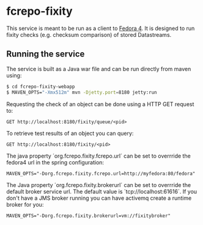 # fcrepo-fixity

This service is meant to be run as a client to [Fedora 4](https://github.com/futures/fcrepo4).
It is designed to run fixity checks (e.g. checksum comparison) of stored Datastreams.

## Running the service

The service is built as a Java war file and can be run directly from maven using:

```bash
$ cd fcrepo-fixity-webapp
$ MAVEN_OPTS="-Xmx512m" mvn -Djetty.port=8180 jetty:run
```

Requesting the check of an object can be done using a HTTP GET request to:

	GET http://localhost:8180/fixity/queue/<pid>

To retrieve test results of an object you can query:

	GET http://localhost:8180/fixity/<pid>

The java property ´org.fcrepo.fixity.fcrepo.url´ can be set to overrride the fedora4 url in the spring configuration:

	MAVEN_OPTS="-Dorg.fcrepo.fixity.fcrepo.url=http://myfedora:80/fedora"

The Java property ´org.fcrepo.fixity.brokerurl´ can be set to overrride the default broker service url. The default value is ´tcp://localhost:61616´. If you don't have a JMS broker running you can have activemq create a runtime broker for you:

	MAVEN_OPTS="-Dorg.fcrepo.fixity.brokerurl=vm://fixitybroker"

	  	
